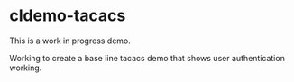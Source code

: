 # cldemo-tacacs

This is a work in progress demo.

Working to create a base line tacacs demo that shows user authentication working.